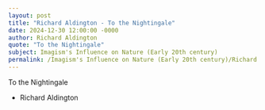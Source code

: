 ```yaml
---
layout: post
title: "Richard Aldington - To the Nightingale"
date: 2024-12-30 12:00:00 -0000
author: Richard Aldington
quote: "To the Nightingale"
subject: Imagism's Influence on Nature (Early 20th century)
permalink: /Imagism's Influence on Nature (Early 20th century)/Richard Aldington/Richard Aldington - To the Nightingale
---
```


To the Nightingale

- Richard Aldington
